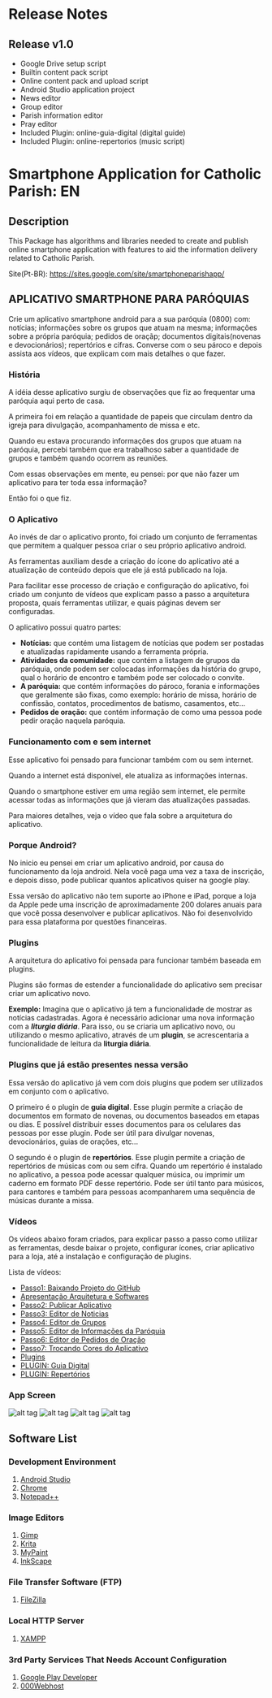 # Release Notes #

## Release v1.0 ##

* Google Drive setup script
* Builtin content pack script
* Online content pack and upload script
* Android Studio application project
* News editor
* Group editor
* Parish information editor
* Pray editor
* Included Plugin: online-guia-digital (digital guide)
* Included Plugin: online-repertorios (music script)

# Smartphone Application for Catholic Parish: EN #

## Description ##

This Package has algorithms and libraries needed to create and publish online smartphone application with features to aid the information delivery related to Catholic Parish.

Site(Pt-BR): https://sites.google.com/site/smartphoneparishapp/

## APLICATIVO SMARTPHONE PARA PARÓQUIAS ##

Crie um aplicativo smartphone android para a sua paróquia (0800) com: notícias; informações sobre os grupos que atuam na mesma; informações sobre a própria paróquia; pedidos de oraçãp; documentos digitais(novenas e devocionários); repertórios e cifras. Converse com o seu pároco e depois assista aos vídeos, que explicam com mais detalhes o que fazer.

### História ###

A idéia desse aplicativo surgiu de observações que fiz ao frequentar uma paróquia aqui perto de casa.

A primeira foi em relação a quantidade de papeis que circulam dentro da igreja para divulgação, acompanhamento de missa e etc.

Quando eu estava procurando informações dos grupos que atuam na paróquia, percebi também que era trabalhoso saber a quantidade de grupos e também quando ocorrem as reuniões.

Com essas observações em mente, eu pensei: por que não fazer um aplicativo para ter toda essa informação?

Então foi o que fiz.

### O Aplicativo ###

Ao invés de dar o aplicativo pronto, foi criado um conjunto de ferramentas que permitem a qualquer pessoa criar o seu próprio aplicativo android.

As ferramentas auxiliam desde a criação do ícone do aplicativo até a atualização de conteúdo depois que ele já está publicado na loja.

Para facilitar esse processo de criação e configuração do aplicativo, foi criado um conjunto de vídeos que explicam passo a passo a arquitetura proposta, quais ferramentas utilizar, e quais páginas devem ser configuradas.

O aplicativo possui quatro partes:

* __Notícias:__ que contém uma listagem de notícias que podem ser postadas e atualizadas rapidamente usando a ferramenta própria.
* __Atividades da comunidade:__ que contém a listagem de grupos da paróquia, onde podem ser colocadas informações da história do grupo, qual o horário de encontro e também pode ser colocado o convite.
* __A paróquia:__ que contém informações do pároco, forania e informações que geralmente são fixas, como exemplo: horário de missa, horário de confissão, contatos, procedimentos de batismo, casamentos, etc...
* __Pedidos de oração:__ que contém informação de como uma pessoa pode pedir oração naquela paróquia.

### Funcionamento com e sem internet ###

Esse aplicativo foi pensado para funcionar também com ou sem internet.

Quando a internet está disponível, ele atualiza as informações internas.

Quando o smartphone estiver em uma região sem internet, ele permite acessar todas as informações que já vieram das atualizações passadas.

Para maiores detalhes, veja o vídeo que fala sobre a arquitetura do aplicativo.

### Porque Android? ###

No inicio eu pensei em criar um aplicativo android, por causa do funcionamento da loja android. Nela você paga uma vez a taxa de inscrição, e depois disso, pode publicar quantos aplicativos quiser na google play.

Essa versão do aplicativo não tem suporte ao iPhone e iPad, porque a loja da Apple pede uma inscrição de aproximadamente 200 dolares anuais para que você possa desenvolver e publicar aplicativos. Não foi desenvolvido para essa plataforma por questões financeiras.

### Plugins ###

A arquitetura do aplicativo foi pensada para funcionar também baseada em plugins.

Plugins são formas de estender a funcionalidade do aplicativo sem precisar criar um aplicativo novo.

__Exemplo:__ Imagina que o aplicativo já tem a funcionalidade de mostrar as notícias cadastradas. Agora é necessário adicionar uma nova informação com a <b><i>liturgia diária</i></b>. Para isso, ou se criaria um aplicativo novo, ou utilizando o mesmo aplicativo, através de um __plugin__, se acrescentaria a funcionalidade de leitura da __liturgia diária__.

### Plugins que já estão presentes nessa versão  ###

Essa versão do aplicativo já vem com dois plugins que podem ser utilizados em conjunto com o aplicativo.

O primeiro é o plugin de __guia digital__. Esse plugin permite a criação de documentos em formato de novenas, ou documentos baseados em etapas ou dias. E possível distribuir esses documentos para os celulares das pessoas por esse plugin. Pode ser útil para divulgar novenas, devocionários, guias de orações, etc...

O segundo é o plugin de __repertórios__. Esse plugin permite a criação de repertórios de músicas com ou sem cifra. Quando um repertório é instalado no aplicativo, a pessoa pode acessar qualquer música, ou imprimir um caderno em formato PDF desse repertório. Pode ser útil tanto para músicos, para cantores e também para pessoas acompanharem uma sequência de músicas durante a missa.

### Vídeos ###

Os vídeos abaixo foram criados, para explicar passo a passo como utilizar as ferramentas, desde baixar o projeto, configurar ícones, criar aplicativo para a loja, até a instalação e configuração de plugins.

Lista de vídeos:

* [Passo1: Baixando Projeto do GitHub](https://www.youtube.com/watch?v=UUGD_SbGjyk)
* [Apresentação Arquitetura e Softwares](https://www.youtube.com/watch?v=dyWYwTL6vzA)
* [Passo2: Publicar Aplicativo](https://www.youtube.com/watch?v=ynvnRtJN-sg)
* [Passo3: Editor de Noticias](https://www.youtube.com/watch?v=jZEcCWmhN0c)
* [Passo4: Editor de Grupos](https://www.youtube.com/watch?v=HcCmkzr6Utg)
* [Passo5: Editor de Informações da Paróquia](https://www.youtube.com/watch?v=tPjJglzY8dU)
* [Passo6: Editor de Pedidos de Oração](https://www.youtube.com/watch?v=AeJoLf-WFjs)
* [Passo7: Trocando Cores do Aplicativo](https://www.youtube.com/watch?v=3-m6wBR8OeE)
* [Plugins](https://www.youtube.com/watch?v=-OdgHzSNvX0)
* [PLUGIN: Guia Digital](https://www.youtube.com/watch?v=D9x8yRH0loM)
* [PLUGIN: Repertórios](https://www.youtube.com/watch?v=sI1sC48iKEA)


### App Screen ###

![alt tag](https://github.com/A-Ribeiro/smartphone-parish-app/raw/master/website/img/a1.jpg)
![alt tag](https://github.com/A-Ribeiro/smartphone-parish-app/raw/master/website/img/b1.jpg)
![alt tag](https://github.com/A-Ribeiro/smartphone-parish-app/raw/master/website/img/a3a.jpg)
![alt tag](https://github.com/A-Ribeiro/smartphone-parish-app/raw/master/website/img/_a3.jpg)


## Software List ##

### Development Environment

1. [Android Studio](https://developer.android.com/studio/)
1. [Chrome](https://www.google.com.br/chrome/browser/desktop/)
1. [Notepad++](https://notepad-plus-plus.org/)

### Image Editors

1. [Gimp](https://www.gimp.org/)
1. [Krita](https://krita.org/)
1. [MyPaint](http://mypaint.org/)
1. [InkScape](https://inkscape.org/)

### File Transfer Software (FTP)

1. [FileZilla](https://filezilla-project.org/)

### Local HTTP Server

1. [XAMPP](https://www.apachefriends.org/pt_br/index.html)

### 3rd Party Services That Needs Account Configuration

1. [Google Play Developer](https://play.google.com/apps/publish/)
1. [000Webhost](https://www.000webhost.com/)

